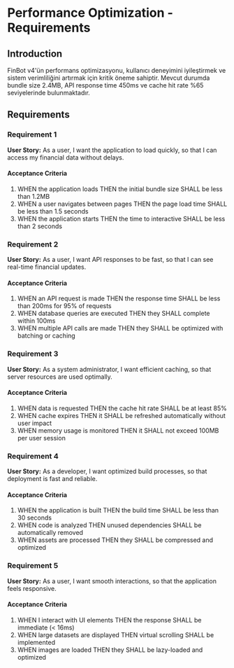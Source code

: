 # Performance Optimization - Requirements

## Introduction

FinBot v4'ün performans optimizasyonu, kullanıcı deneyimini iyileştirmek ve sistem verimliliğini artırmak için kritik öneme sahiptir. Mevcut durumda bundle size 2.4MB, API response time 450ms ve cache hit rate %65 seviyelerinde bulunmaktadır.

## Requirements

### Requirement 1

**User Story:** As a user, I want the application to load quickly, so that I can access my financial data without delays.

#### Acceptance Criteria

1. WHEN the application loads THEN the initial bundle size SHALL be less than 1.2MB
2. WHEN a user navigates between pages THEN the page load time SHALL be less than 1.5 seconds
3. WHEN the application starts THEN the time to interactive SHALL be less than 2 seconds

### Requirement 2

**User Story:** As a user, I want API responses to be fast, so that I can see real-time financial updates.

#### Acceptance Criteria

1. WHEN an API request is made THEN the response time SHALL be less than 200ms for 95% of requests
2. WHEN database queries are executed THEN they SHALL complete within 100ms
3. WHEN multiple API calls are made THEN they SHALL be optimized with batching or caching

### Requirement 3

**User Story:** As a system administrator, I want efficient caching, so that server resources are used optimally.

#### Acceptance Criteria

1. WHEN data is requested THEN the cache hit rate SHALL be at least 85%
2. WHEN cache expires THEN it SHALL be refreshed automatically without user impact
3. WHEN memory usage is monitored THEN it SHALL not exceed 100MB per user session

### Requirement 4

**User Story:** As a developer, I want optimized build processes, so that deployment is fast and reliable.

#### Acceptance Criteria

1. WHEN the application is built THEN the build time SHALL be less than 30 seconds
2. WHEN code is analyzed THEN unused dependencies SHALL be automatically removed
3. WHEN assets are processed THEN they SHALL be compressed and optimized

### Requirement 5

**User Story:** As a user, I want smooth interactions, so that the application feels responsive.

#### Acceptance Criteria

1. WHEN I interact with UI elements THEN the response SHALL be immediate (< 16ms)
2. WHEN large datasets are displayed THEN virtual scrolling SHALL be implemented
3. WHEN images are loaded THEN they SHALL be lazy-loaded and optimized